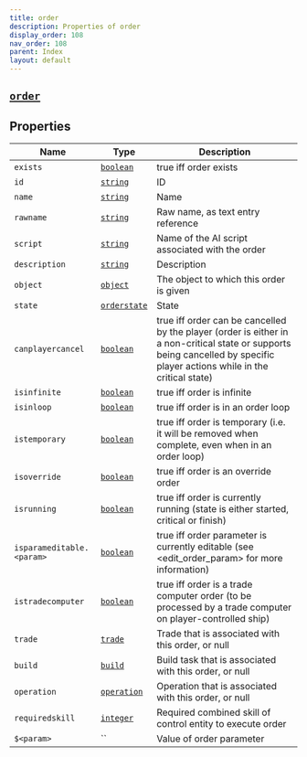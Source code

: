 ```yaml
---
title: order
description: Properties of order
display_order: 108
nav_order: 108
parent: Index
layout: default
---
```


##  [`order`](./order.html) 


## Properties

| Name | Type | Description |
|------|------|-------------|
| `exists` | [`boolean`](./boolean.html) | true iff order exists |
| `id` | [`string`](./string.html) | ID |
| `name` | [`string`](./string.html) | Name |
| `rawname` | [`string`](./string.html) | Raw name, as text entry reference |
| `script` | [`string`](./string.html) | Name of the AI script associated with the order |
| `description` | [`string`](./string.html) | Description |
| `object` | [`object`](./object.html) | The object to which this order is given |
| `state` | [`orderstate`](./orderstate.html) | State |
| `canplayercancel` | [`boolean`](./boolean.html) | true iff order can be cancelled by the player (order is either in a non-critical state or supports being cancelled by specific player actions while in the critical state) |
| `isinfinite` | [`boolean`](./boolean.html) | true iff order is infinite |
| `isinloop` | [`boolean`](./boolean.html) | true iff order is in an order loop |
| `istemporary` | [`boolean`](./boolean.html) | true iff order is temporary (i.e. it will be removed when complete, even when in an order loop) |
| `isoverride` | [`boolean`](./boolean.html) | true iff order is an override order |
| `isrunning` | [`boolean`](./boolean.html) | true iff order is currently running (state is either started, critical or finish) |
| `isparameditable.<param>` | [`boolean`](./boolean.html) | true iff order parameter is currently editable (see <edit_order_param> for more information) |
| `istradecomputer` | [`boolean`](./boolean.html) | true iff order is a trade computer order (to be processed by a trade computer on player-controlled ship) |
| `trade` | [`trade`](./trade.html) | Trade that is associated with this order, or null |
| `build` | [`build`](./build.html) | Build task that is associated with this order, or null |
| `operation` | [`operation`](./operation.html) | Operation that is associated with this order, or null |
| `requiredskill` | [`integer`](./integer.html) | Required combined skill of control entity to execute order |
| `$<param>` | `` | Value of order parameter |




